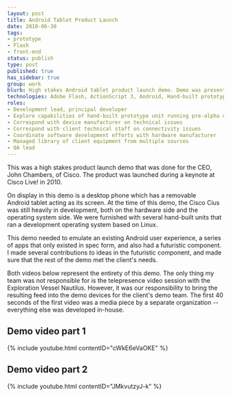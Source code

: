 ```yaml
---
layout: post
title: Android Tablet Product Launch
date: 2010-06-30
tags:
- prototype
- Flash
- front-end
status: publish
type: post
published: true
has_sidebar: true
group: work
blurb: High stakes Android tablet product launch demo. Demo was presented during the Cisco Live! keynote in 2010.
technologies: Adobe Flash, ActionScript 3, Android, Hand-built prototype, Linux, Moblin, Cisco Cius, peer-to-peer networking, live video streaming, Adobe Flash Media Server, wireless and wired network configuration
roles:
- Development lead, principal developer
- Explore capabilities of hand-built prototype unit running pre-alpha operating system &amp; software
- Correspond with device manufacturer on technical issues
- Correspond with client technical staff on connectivity issues
- Coordinate software development efforts with hardware manufacturer
- Managed library of client equipment from multiple sources
- QA lead
---
```

This was a high stakes product launch demo that was done for the CEO, John Chambers, of Cisco. The product was launched during a keynote at Cisco Live! in 2010.

On display in this demo is a desktop phone which has a removable Android tablet acting as its screen. At the time of this demo, the Cisco Cius was still heavily in development, both on the hardware side and the operating system side. We were furnished with several hand-built units that ran a development operating system based on Linux.

This demo needed to emulate an existing Android user experience, a series of apps that only existed in spec form, and also had a futuristic component. I made several contributions to ideas in the futuristic component, and made sure that the rest of the demo met the client's needs.

Both videos below represent the entirety of this demo. The only thing my team was not responsible for is the telepresence video session with the Exploration Vessel Nautilus. However, it was our responsibility to bring the resulting feed into the demo devices for the client's demo team. The first 40 seconds of the first video was a media piece by a separate organization -- everything else was developed in-house.

## Demo video part 1
{% include youtube.html contentID="cWkE6eVaOKE" %}

## Demo video part 2
{% include youtube.html contentID="JMkvutzyJ-k" %}
